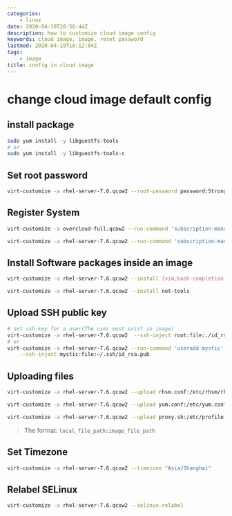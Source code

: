 ```yaml
---
categories:
    - linux
date: 2020-04-18T20:56:44Z
description: how to customize cloud image config
keywords: cloud image, image, reset password
lastmod: 2020-04-19T18:12:04Z
tags:
    - image
title: config in cloud image
---
```




# change cloud image default config

## install package

```bash
sudo yum install -y libguestfs-tools
# or
sudo yum install -y libguestfs-tools-c
```

## Set root password

```bash
virt-customize -a rhel-server-7.6.qcow2 --root-password password:StrongRootPassword
```

## Register System

```bash
virt-customize -a overcloud-full.qcow2 --run-command 'subscription-manager register --username=[username] --password=[password]'

virt-customize -a rhel-server-7.6.qcow2 --run-command 'subscription-manager attach --pool [subscription-pool]'
```

## Install Software packages inside an image

```bash
virt-customize -a rhel-server-7.6.qcow2 --install [vim,bash-completion,wget,curl,telnet,unzip]

virt-customize -a rhel-server-7.6.qcow2 --install net-tools
```

## Upload SSH public key

```bash
# set ssh-key for a user(The user must exist in image)
virt-customize -a rhel-server-7.6.qcow2  --ssh-inject root:file:./id_rsa.pub
# or
virt-customize -a rhel-server-7.6.qcow2 --run-command 'useradd mystic' \
	--ssh-inject mystic:file:~/.ssh/id_rsa.pub
```

## Uploading files

```bash
virt-customize -a rhel-server-7.6.qcow2 --upload rhsm.conf:/etc/rhsm/rhsm.conf

virt-customize -a rhel-server-7.6.qcow2 --upload yum.conf:/etc/yum.conf

virt-customize -a rhel-server-7.6.qcow2 --upload proxy.sh:/etc/profile.d/
```

> The format: `local_file_path:image_file_path`

## Set Timezone

```bash
virt-customize -a rhel-server-7.6.qcow2 --timezone "Asia/Shanghai"
```

## Relabel SELinux

```bash
virt-customize -a rhel-server-7.6.qcow2 --selinux-relabel
```



